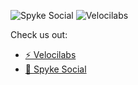![Spyke Social](https://spyke.social/spyke.png)
![Velocilabs](https://velocilabs.com/logo-white.png)

Check us out:
- [⚡ Velocilabs](https://velocilabs.com)
- [🗿 Spyke Social](https://spyke.social)
